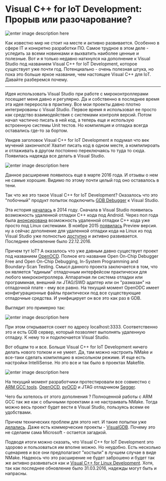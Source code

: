 

Visual C++ for IoT Development: Прорыв или разочарование?
=========================================================

![enter image description here](https://habrastorage.org/files/a26/acc/d5b/a26accd5b8fe481387bf227d97854eaa.png)

Как известно мир не стоит на месте и активно развивается. Особенно в сфере IT и конкретно разработки ПО. Самое трудное в этом деле - уследить за всеми новинками и выхватить наиболее ценные и полезные. Вот и я только недавно наткнулся на дополнение к Visual Studio под названием  Visual C++ for IoT Development, которое существует уже почти год. Потенциально - очень полезная штука, но пока это больше яркое название, чем настоящее Visual C++ для IoT. Давайте разберемся почему.


----------

Идея использовать Visual Studio при работе с мироконтроллерами посещает меня давно и регулярно. Да и собственно в последнее время эта идея переросла в практику. Все мои проекты давно плотно интегрированы с Visual Studio. Первое время я использовал ее просто как средство взаимодействия с системами контроля версий. Потом начал частично писать в ней код, а теперь еще и использую встроенную системы Unit тестов. Но компиляция и отладка всегда оставались где-то за бортом. 

Увидев заголовок Visual C++ for IoT Development я подумал что век мучений закончился! Хватит писать код в одном месте, а компилироать и отлаживать в другом постоянно переключаясь то туда то сюда. Появилась надежда все делать в Visual Studio.

![enter image description here](https://habrastorage.org/files/b76/124/ddf/b76124ddf46a4c66b856fa1940838e26.png)

Данное расширение появилось еще в марте 2016 года. И отзывы о нем не самые хорошие. Видимо по этому почти целый год оно оставалось в тени.

Так что же это такое Visual C++ for IoT Development? Оказалось что это "побочный" продукт попыток подключить [GDB Debugger](https://ru.wikipedia.org/wiki/GNU_Debugger) к Visual Studio. 

Эта история [началась](https://blogs.msdn.microsoft.com/visualstudioalm/2014/11/12/debugging-c-code-on-android-with-visual-studio-2015/) в 2014 году. Сначала в Visual Studio появилась возможность удаленной отладки С++ кода под Android. Через пол года была [анонсирована](https://blogs.msdn.microsoft.com/vcblog/2015/04/29/debug-c-code-on-linux-from-visual-studio/) возможность удаленной отладки С++ кода уже просто под Linux системами. В ноябре 2015 [появилась](https://blogs.msdn.microsoft.com/vcblog/2015/11/18/announcing-the-vs-gdb-debugger-extension/) Preview версия. ну а сейчас дополнение для удаленной отладки кода на Linux из под Visual Studio уже полностью [доступно](https://marketplace.visualstudio.com/items?itemName=VisualCPPTeam.VisualCforLinuxDevelopment) и активно развивается. Последнее обновление было 22.12.2016.

Причем тут IoT? А оказалось что уже давным давно существует проект под названием [OpenOCD](http://openocd.org/). Полное его название Open On-Chip Debugger Free and Open On-Chip Debugging, In-System Programming and Boundary-Scan Testing. Смысл данного проекта заключается в том, что он является "единым" отладочным интерфейсом практически для любого микроконтроллера. Аппаратная ли система отладки или программная, внешний ли JTAG/SWD адаптер или он "размазан" на отладочной плате - ему все равно. На текущий момент OpenODC имеет конфигурационные файлы практически под все существующие отладочные средства. И унифицирует он все это как раз в GDB. 

Выглядит это примерно так:

![enter image description here](https://habrastorage.org/files/747/87f/4ed/74787f4edcb649c0bc2706c4d26579d3.png)

При этом открывается сокет по адресу localhost:3333. Соответственно это и есть GDB сервер, который позволяет выполнять удаленную отладку. К нему то и подключается Visual Studio.

Вот общем то и все. Больше Visual C++ for IoT Development ничего делать нового толком и не умеет. Да, там можно настроить NMake и все-таки сделать компиляцию в консольном режиме. И еще есть настройки IntelliSense. Но это все и так было в проектах Makefile.

![enter image description here](https://habrastorage.org/files/aa5/1a4/4be/aa51a44be40742559203bb7a58d90473.png)

На текущий момент разработчики протестировали все совместно с [ARM GCC tools](https://launchpad.net/gcc-arm-embedded). [OpenOCD](http://openocd.org/), [pyOCD](https://github.com/mbedmicro/pyOCD) и JTAG отладчиком [Segger](https://www.segger.com/).

Чего бы хотелось от этого дополнения ? Полноценной работы с ARM GCC так же как с обычными проектами а не настраивать NMake. Тогда можно весь проект будет вести в Visual Studio, пользуясь всеми ее удобствами.

Причем технических проблем для этого нет. И такие попытки уже [делались](https://habrahabr.ru/post/251795/).  Даже есть коммерческие проекты - [VisualGDB](http://visualgdb.com/download/). Почему это не сделаем сама Microsoft - остается загадкой.

Подводя итоги можно сказать, что Visual C++ for IoT Development это здорово и пользоваться им вполне можно. Но неудобно. Есть несколько сценариев и все они предполагают "костыли" в лучшем случае в виде NMake. Надеюсь что это расширение не будет заброшено и будет так же активно развиваться как и [Visual C++ for Linux Development](https://marketplace.visualstudio.com/items?itemName=VisualCPPTeam.VisualCforLinuxDevelopment). Хотя, так как последнее обновление было 31.03.2016, надежды могут быть и напрасны.



